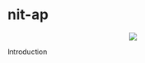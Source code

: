 # nit-ap
<p align="center">

<img align="center" src="https://github.com/nit-ap/nit-ap/blob/main/NITAP.png" />

</p>


Introduction 
